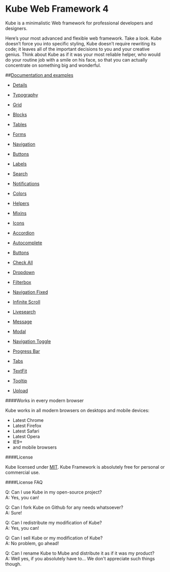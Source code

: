 Kube Web Framework 4
====

Kube is a minimalistic Web framework for professional developers and designers.

Here’s your most advanced and flexible web framework. Take a look. Kube doesn’t force you into specific styling, Kube doesn’t require rewriting its code; it leaves all of the important decisions to you and your creative genius. Think about Kube as if it was your most reliable helper, who would do your routine job with a smile on his face, so that you can actually concentrate on something big and wonderful.

##[Documentation and examples](http://imperavi.com/kube/)

- [Details](http://imperavi.com/kube/css/)
- [Typography](http://imperavi.com/kube/css/typography/)
- [Grid](http://imperavi.com/kube/css/grid/)
- [Blocks](http://imperavi.com/kube/css/blocks/)
- [Tables](http://imperavi.com/kube/css/tables/)
- [Forms](http://imperavi.com/kube/css/forms/)
- [Navigation](http://imperavi.com/kube/css/navigation/)
- [Buttons](http://imperavi.com/kube/css/buttons/)
- [Labels](http://imperavi.com/kube/css/labels/)
- [Search](http://imperavi.com/kube/css/search/)
- [Notifications](http://imperavi.com/kube/css/notifications/)
- [Colors](http://imperavi.com/kube/css/colors/)
- [Helpers](http://imperavi.com/kube/css/helpers/)
- [Mixins](http://imperavi.com/kube/css/mixins/)
- [Icons](http://imperavi.com/kube/css/icons/)

- [Accordion](http://imperavi.com/kube/tools/js-accordion/)
- [Autocomplete](http://imperavi.com/kube/tools/js-autocomplete/)
- [Buttons](http://imperavi.com/kube/tools/js-buttons/)
- [Check All](http://imperavi.com/kube/tools/js-check-all/)
- [Dropdown](http://imperavi.com/kube/tools/js-dropdown/)
- [Filterbox](http://imperavi.com/kube/tools/js-filterbox/)
- [Navigation Fixed](http://imperavi.com/kube/tools/js-fixed/)
- [Infinite Scroll](http://imperavi.com/kube/tools/js-infinite-scroll/)
- [Livesearch](http://imperavi.com/kube/tools/js-livesearch/)
- [Message](http://imperavi.com/kube/tools/js-message/)
- [Modal](http://imperavi.com/kube/tools/js-modal/)
- [Navigation Toggle](http://imperavi.com/kube/tools/js-navigation-toggle/)
- [Progress Bar](http://imperavi.com/kube/tools/js-progress/)
- [Tabs](http://imperavi.com/kube/tools/js-tabs/)
- [TextFit](http://imperavi.com/kube/tools/js-textfit/)
- [Tooltip](http://imperavi.com/kube/tools/js-tooltip/)
- [Upload](http://imperavi.com/kube/tools/js-upload/)




####Works in every modern browser

Kube works in all modern browsers on desktops and mobile devices:

- Latest Chrome
- Latest Firefox
- Latest Safari
- Latest Opera
- IE9+
- and mobile browsers

####License

Kube licensed under [MIT](http://opensource.org/licenses/MIT). Kube Framework is absolutely free for personal or commercial use.

####License FAQ

Q: Can I use Kube in my open-source project?<br>
A: Yes, you can!

Q: Can I fork Kube on Github for any needs whatsoever?<br>
A: Sure!

Q: Can I redistribute my modification of Kube?<br>
A: Yes, you can!

Q: Can I sell Kube or my modification of Kube?<br>
A: No problem, go ahead!

Q: Can I rename Kube to Mube and distribute it as if it was my product?<br>
A: Well yes, if you absolutely have to… We don't appreciate such things though.
